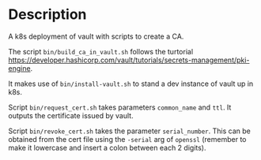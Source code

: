 Description
===========

A k8s deployment of vault with scripts to create a CA.

The script `bin/build_ca_in_vault.sh` follows the turtorial https://developer.hashicorp.com/vault/tutorials/secrets-management/pki-engine.

It makes use of `bin/install-vault.sh` to stand a dev instance of vault up in k8s.

Script `bin/request_cert.sh` takes parameters `common_name` and `ttl`. It outputs the certificate issued by vault.

Script `bin/revoke_cert.sh` takes the parameter `serial_number`. This can be obtained from the cert file using the `-serial` arg of `openssl` (remember to make it lowercase and insert a colon between each 2 digits).
